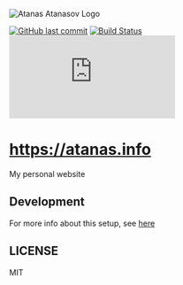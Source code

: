![Atanas Atanasov Logo](https://github.com/scriptex/atanas.info/blob/master/icons/icon-512x512.png)

[![GitHub last commit](https://img.shields.io/github/last-commit/scriptex/atanas.info.svg)](https://github.com/scriptex/atanas.info/commits/master)
[![Build Status](https://travis-ci.org/scriptex/atanas.info.svg?branch=master)](https://travis-ci.org/scriptex/atanas.info)
[![Analytics](https://ga-beacon.appspot.com/UA-83446952-1/github.com/scriptex/atanas.info/README.md)](https://github.com/scriptex/atanas.info/)

# https://atanas.info

My personal website

## Development

For more info about this setup, see [here](https://github.com/scriptex/webpack-mpa)

## LICENSE

MIT
